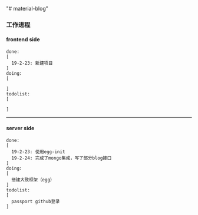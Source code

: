 "# material-blog" 

### 工作进程

#### frontend side
```
done: 
[
  19-2-23: 新建项目
]
doing:
[

]
todolist:
[

]
```

------------------

#### server side
```
done: 
[
  19-2-23: 使用egg-init
  19-2-24: 完成了mongo集成，写了部分blog接口
]
doing:
[
  搭建大致框架（egg）
]
todolist:
[
  passport github登录
]
```